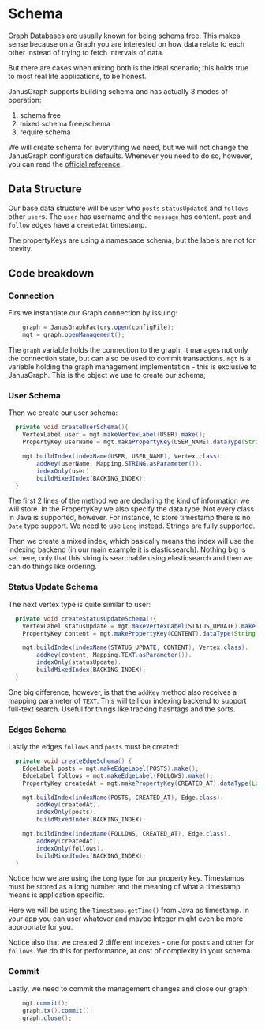 # Schema

Graph Databases are usually known for being schema free. This makes sense because on a Graph you are interested on how data relate to each other instead of trying to fetch intervals of data.


But there are cases when mixing both is the ideal scenario; this holds true to most real life applications, to be honest.

JanusGraph supports building schema and has actually 3 modes of operation:

1. schema free
1. mixed schema free/schema
1. require schema


We will create schema for everything we need, but we will not change the JanusGraph configuration defaults. Whenever you need to do so, however, you can read the [official reference](http://docs.janusgraph.org/latest/config-ref.html).

## Data Structure


Our base data structure will be `user` who `posts` `statusUpdate`s and `follows` other `user`s. The `user` has username and the `message` has content. `post` and `follow` edges have a `createdAt` timestamp.

The propertyKeys are using a namespace schema, but the labels are not for brevity.


## Code breakdown



### Connection

Firs we instantiate our Graph connection by issuing:

```java
    graph = JanusGraphFactory.open(configFile);
    mgt = graph.openManagement();
```

The `graph` variable holds the connection to the graph. It manages not only the connection state, but can also be used to commit transactions.
`mgt` is a variable holding the graph management implementation - this is exclusive to JanusGraph. This is the object we use to create our schema;


### User Schema

Then we create our user schema:

```java
  private void createUserSchema(){
    VertexLabel user = mgt.makeVertexLabel(USER).make();
    PropertyKey userName = mgt.makePropertyKey(USER_NAME).dataType(String.class).make();

    mgt.buildIndex(indexName(USER, USER_NAME), Vertex.class).
        addKey(userName, Mapping.STRING.asParameter()).
        indexOnly(user).
        buildMixedIndex(BACKING_INDEX);
  }
```

The first 2 lines of the method we are declaring the kind of information we will store. In the PropertyKey we also specify the data type. Not every class in Java is supported, however. For instance, to store timestamp there is no `Date` type support. We need to use `Long` instead. Strings are fully supported.

Then we create a mixed index, which basically means the index will use the indexing backend (in our main example it is elasticsearch). Nothing big is set here, only that this string is searchable using elasticsearch and then we can do things like ordering.

### Status Update Schema

The next vertex type is quite similar to user:

```java
  private void createStatusUpdateSchema(){
    VertexLabel statusUpdate = mgt.makeVertexLabel(STATUS_UPDATE).make();
    PropertyKey content = mgt.makePropertyKey(CONTENT).dataType(String.class).make();

    mgt.buildIndex(indexName(STATUS_UPDATE, CONTENT), Vertex.class).
        addKey(content, Mapping.TEXT.asParameter()).
        indexOnly(statusUpdate).
        buildMixedIndex(BACKING_INDEX);
  }
```

One big difference, however, is that the `addKey` method also receives a mapping parameter of `TEXT`. This will tell our indexing backend to support full-text search. Useful for things like tracking hashtags and the sorts.


### Edges Schema

Lastly the edges `follows` and `posts` must be created:

```java
  private void createEdgeSchema() {
    EdgeLabel posts = mgt.makeEdgeLabel(POSTS).make();
    EdgeLabel follows = mgt.makeEdgeLabel(FOLLOWS).make();
    PropertyKey createdAt = mgt.makePropertyKey(CREATED_AT).dataType(Long.class).make();

    mgt.buildIndex(indexName(POSTS, CREATED_AT), Edge.class).
        addKey(createdAt).
        indexOnly(posts).
        buildMixedIndex(BACKING_INDEX);

    mgt.buildIndex(indexName(FOLLOWS, CREATED_AT), Edge.class).
        addKey(createdAt).
        indexOnly(follows).
        buildMixedIndex(BACKING_INDEX);
  }
```

Notice how we are using the `Long` type for our property key. Timestamps must be stored as a long number and the meaning of what a timestamp means is application specific.

Here we will be using the `Timestamp.getTime()` from Java as timestamp. In your app you can user whatever and maybe Integer might even be more appropriate for you.

Notice also that we created 2 different indexes - one for `posts` and other for `follows`. We do this for performance, at cost of complexity in your schema.


### Commit

Lastly, we need to commit the management changes and close our graph:

```java
    mgt.commit();
    graph.tx().commit();
    graph.close();
```
